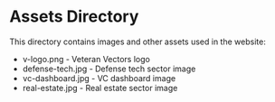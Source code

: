 # Assets Directory

This directory contains images and other assets used in the website:

- v-logo.png - Veteran Vectors logo
- defense-tech.jpg - Defense tech sector image
- vc-dashboard.jpg - VC dashboard image
- real-estate.jpg - Real estate sector image